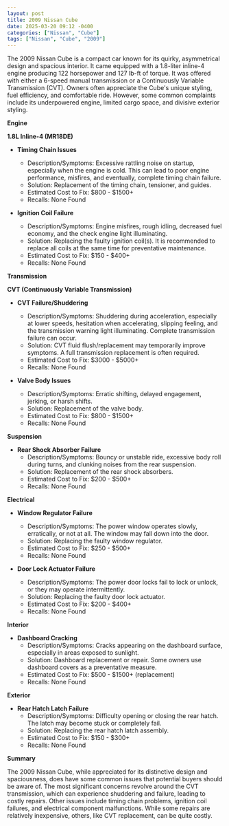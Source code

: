 ```yaml
---
layout: post
title: 2009 Nissan Cube
date: 2025-03-20 09:12 -0400
categories: ["Nissan", "Cube"]
tags: ["Nissan", "Cube", "2009"]
---
```

The 2009 Nissan Cube is a compact car known for its quirky, asymmetrical design and spacious interior. It came equipped with a 1.8-liter inline-4 engine producing 122 horsepower and 127 lb-ft of torque. It was offered with either a 6-speed manual transmission or a Continuously Variable Transmission (CVT). Owners often appreciate the Cube's unique styling, fuel efficiency, and comfortable ride. However, some common complaints include its underpowered engine, limited cargo space, and divisive exterior styling.

**Engine**

**1.8L Inline-4 (MR18DE)**

*   **Timing Chain Issues**
    *   Description/Symptoms: Excessive rattling noise on startup, especially when the engine is cold. This can lead to poor engine performance, misfires, and eventually, complete timing chain failure.
    *   Solution: Replacement of the timing chain, tensioner, and guides.
    *   Estimated Cost to Fix: $800 - $1500+
    *   Recalls: None Found

*   **Ignition Coil Failure**
    *   Description/Symptoms: Engine misfires, rough idling, decreased fuel economy, and the check engine light illuminating.
    *   Solution: Replacing the faulty ignition coil(s). It is recommended to replace all coils at the same time for preventative maintenance.
    *   Estimated Cost to Fix: $150 - $400+
    *   Recalls: None Found

**Transmission**

**CVT (Continuously Variable Transmission)**

*   **CVT Failure/Shuddering**
    *   Description/Symptoms: Shuddering during acceleration, especially at lower speeds, hesitation when accelerating, slipping feeling, and the transmission warning light illuminating. Complete transmission failure can occur.
    *   Solution: CVT fluid flush/replacement may temporarily improve symptoms. A full transmission replacement is often required.
    *   Estimated Cost to Fix: $3000 - $5000+
    *   Recalls: None Found

*   **Valve Body Issues**
    *   Description/Symptoms: Erratic shifting, delayed engagement, jerking, or harsh shifts.
    *   Solution: Replacement of the valve body.
    *   Estimated Cost to Fix: $800 - $1500+
    *   Recalls: None Found

**Suspension**

*   **Rear Shock Absorber Failure**
    *   Description/Symptoms: Bouncy or unstable ride, excessive body roll during turns, and clunking noises from the rear suspension.
    *   Solution: Replacement of the rear shock absorbers.
    *   Estimated Cost to Fix: $200 - $500+
    *   Recalls: None Found

**Electrical**

*   **Window Regulator Failure**
    *   Description/Symptoms: The power window operates slowly, erratically, or not at all. The window may fall down into the door.
    *   Solution: Replacing the faulty window regulator.
    *   Estimated Cost to Fix: $250 - $500+
    *   Recalls: None Found

*   **Door Lock Actuator Failure**
    *   Description/Symptoms: The power door locks fail to lock or unlock, or they may operate intermittently.
    *   Solution: Replacing the faulty door lock actuator.
    *   Estimated Cost to Fix: $200 - $400+
    *   Recalls: None Found

**Interior**

*   **Dashboard Cracking**
    *   Description/Symptoms: Cracks appearing on the dashboard surface, especially in areas exposed to sunlight.
    *   Solution: Dashboard replacement or repair. Some owners use dashboard covers as a preventative measure.
    *   Estimated Cost to Fix: $500 - $1500+ (replacement)
    *   Recalls: None Found

**Exterior**

*   **Rear Hatch Latch Failure**
    *   Description/Symptoms: Difficulty opening or closing the rear hatch. The latch may become stuck or completely fail.
    *   Solution: Replacing the rear hatch latch assembly.
    *   Estimated Cost to Fix: $150 - $300+
    *   Recalls: None Found

**Summary**

The 2009 Nissan Cube, while appreciated for its distinctive design and spaciousness, does have some common issues that potential buyers should be aware of. The most significant concerns revolve around the CVT transmission, which can experience shuddering and failure, leading to costly repairs. Other issues include timing chain problems, ignition coil failures, and electrical component malfunctions. While some repairs are relatively inexpensive, others, like CVT replacement, can be quite costly.

